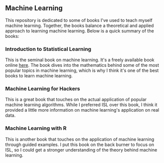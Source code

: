 ## Machine Learning
This repository is dedicated to some of books I've used to teach myself machine learning. 
Together, the books balance a theoretical and applied approach to learning machine
learning. Below is a quick summary of the books:

### Introduction to Statistical Learning
This is the seminal book on machine learning. It's a freely available book online
[here](http://www-bcf.usc.edu/~gareth/ISL/). The book dives into the mathematics
behind some of the most popular topics in machine learning, which is why I think
it's one of the best books to learn machine learning. 

### Machine Learning for Hackers
This is a great book that touches on the actual application of popular machine 
learning algorithms. While I preferred ISL over this book, I think it provided a little
more information on machine learning's application on real data. 

### Machine Learning with R
This is another book that touches on the application of machine learning through 
guided examples. I put this book on the back burner to focus on ISL, so I could
get a stronger understanding of the theory behind machine learning. 

